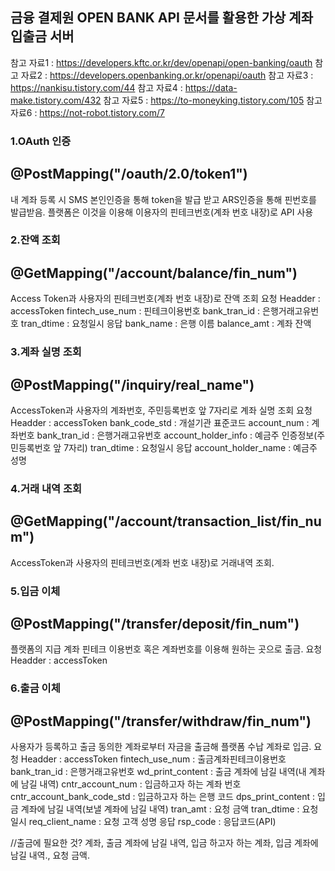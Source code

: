## 금융 결제원 OPEN BANK API 문서를 활용한 가상 계좌 입출금 서버

 참고 자료1 : https://developers.kftc.or.kr/dev/openapi/open-banking/oauth
 참고 자료2 : https://developers.openbanking.or.kr/openapi/oauth
 참고 자료3 : https://nankisu.tistory.com/44
 참고 자료4 : https://data-make.tistory.com/432
 참고 자료5 : https://to-moneyking.tistory.com/105
 참고 자료6 : https://not-robot.tistory.com/7

### 1.OAuth 인증
@PostMapping("/oauth/2.0/token1")
---
내 계좌 등록 시 SMS 본인인증을 통해 token을 발급 받고 ARS인증을 통해 핀번호를 발급받음. 
플랫폼은 이것을 이용해 이용자의 핀테크번호(계좌 번호 내장)로 API 사용

### 2.잔액 조회
@GetMapping("/account/balance/fin_num")
---
Access Token과 사용자의 핀테크번호(계좌 번호 내장)로 잔액 조회
요청
Headder : accessToken
fintech_use_num : 핀테크이용번호
bank_tran_id : 은행거래고유번호
tran_dtime : 요청일시
응답
bank_name : 은행 이름
balance_amt : 계좌 잔액


### 3.계좌 실명 조회
@PostMapping("/inquiry/real_name")
---
AccessToken과 사용자의 계좌번호, 주민등록번호 앞 7자리로 계좌 실명 조회
요청
Headder : accessToken
bank_code_std : 개설기관 표준코드
account_num : 계좌번호
bank_tran_id : 은행거래고유번호
account_holder_info : 예금주 인증정보(주민등록번호 앞 7자리)
tran_dtime : 요청일시
응답
account_holder_name : 예금주 성명


### 4.거래 내역 조회
@GetMapping("/account/transaction_list/fin_num")
---
AccessToken과 사용자의 핀테크번호(계좌 번호 내장)로 거래내역 조회.



### 5.입금 이체
@PostMapping("/transfer/deposit/fin_num")
---
플랫폼의 지급 계좌 핀테크 이용번호 혹은 계좌번호를 이용해 원하는 곳으로 출금. 
요청
Headder : accessToken


### 6.출금 이체
@PostMapping("/transfer/withdraw/fin_num")
---
사용자가 등록하고 출금 동의한 계좌로부터 자금을 출금해 플랫폼 수납 계좌로 입금.
요청
Headder : accessToken
fintech_use_num : 출금계좌핀테크이용번호
bank_tran_id : 은행거래고유번호
wd_print_content : 출금 계좌에 남길 내역(내 계좌에 남길 내역)
cntr_account_num : 입금하고자 하는 계좌 번호
cntr_account_bank_code_std : 입금하고자 하는 은행 코드
dps_print_content : 입금 계좌에 남길 내역(보낼 계좌에 남길 내역)
tran_amt : 요청 금액
tran_dtime : 요청 일시
req_client_name : 요청 고객 성명
응답
rsp_code : 응답코드(API)

//출금에 필요한 것?
계좌, 출금 계좌에 남길 내역, 입금 하고자 하는 계좌, 입금 계좌에 남길 내역., 요청 금액.